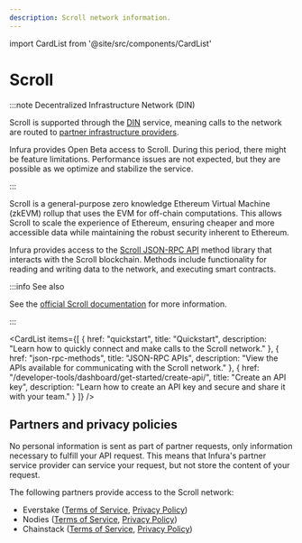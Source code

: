 ```yaml
---
description: Scroll network information.
---
```


import CardList from '@site/src/components/CardList'

# Scroll

:::note Decentralized Infrastructure Network (DIN)

Scroll is supported through the [DIN](https://www.infura.io/solutions/decentralized-infrastructure-service) service,
meaning calls to the network are routed to [partner infrastructure providers](#partners-and-privacy-policies).

Infura provides Open Beta access to Scroll. During this period, there might be feature limitations. 
Performance issues are not expected, but they are possible as we optimize and stabilize the service. 

:::

Scroll is a general-purpose zero knowledge Ethereum Virtual Machine (zkEVM) rollup that uses the EVM for off-chain computations. 
This allows Scroll to scale the experience of Ethereum, ensuring cheaper and more accessible data while maintaining the robust security
inherent to Ethereum.

Infura provides access to the [Scroll JSON-RPC API](json-rpc-methods/index.md) method library that interacts with the
Scroll blockchain. Methods include functionality for reading and writing data to the network, and executing smart contracts.

:::info See also

See the [official Scroll documentation](https://docs.scroll.io/en/home/) for more information.

:::

<CardList
  items={[
    {
      href: "quickstart",
      title: "Quickstart",
      description: "Learn how to quickly connect and make calls to the Scroll network."
    },
    {
      href: "json-rpc-methods",
      title: "JSON-RPC APIs",
      description: "View the APIs available for communicating with the Scroll network."
    },
    {
      href: "/developer-tools/dashboard/get-started/create-api/",
      title: "Create an API key",
      description: "Learn how to create an API key and secure and share it with your team."
    }
  ]}
/>

## Partners and privacy policies

No personal information is sent as part of partner requests, only information necessary to fulfill your API request. This means that Infura's partner service provider can service your request, but not store the content of your request.

The following partners provide access to the Scroll network:
<!-- markdown-link-check-disable -->
- Everstake ([Terms of Service](https://everstake.one/docs/terms-of-use.pdf), [Privacy Policy](https://everstake.one/docs/privacy-policy.pdf))
- Nodies ([Terms of Service](https://www.nodies.app/tos.txt), [Privacy Policy](https://www.nodies.app/privacy.txt))
- Chainstack ([Terms of Service](https://chainstack.com/tos/), [Privacy Policy](https://chainstack.com/privacy/))
<!-- markdown-link-check-enable -->